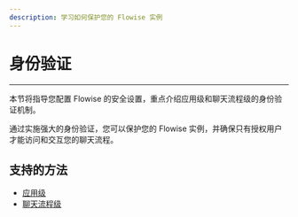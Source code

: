 ```yaml
---
description: 学习如何保护您的 Flowise 实例
---
```


# 身份验证

***

本节将指导您配置 Flowise 的安全设置，重点介绍应用级和聊天流程级的身份验证机制。

通过实施强大的身份验证，您可以保护您的 Flowise 实例，并确保只有授权用户才能访问和交互您的聊天流程。

## 支持的方法

* [应用级](app-level_zh.md)
* [聊天流程级](chatflow-level_zh.md)
